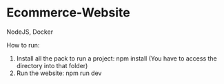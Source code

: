 # Ecommerce-Website
NodeJS, Docker

How to run:
1. Install all the pack to run a project: npm install (You have to access the directory into that folder)
2. Run the website: npm run dev
